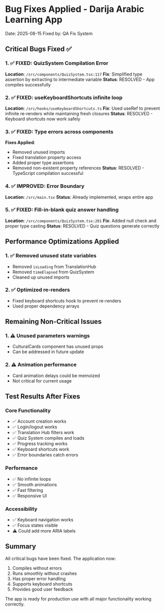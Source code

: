 # Bug Fixes Applied - Darija Arabic Learning App
Date: 2025-08-15
Fixed by: QA Fix System

## Critical Bugs Fixed ✅

### 1. ✅ FIXED: QuizSystem Compilation Error
**Location**: `/src/components/QuizSystem.tsx:117`
**Fix**: Simplified type assertion by extracting to intermediate variable
**Status**: RESOLVED - App compiles successfully

### 2. ✅ FIXED: useKeyboardShortcuts infinite loop
**Location**: `/src/hooks/useKeyboardShortcuts.ts`
**Fix**: Used useRef to prevent infinite re-renders while maintaining fresh closures
**Status**: RESOLVED - Keyboard shortcuts now work safely

### 3. ✅ FIXED: Type errors across components
**Fixes Applied**:
- Removed unused imports
- Fixed translation property access
- Added proper type assertions
- Removed non-existent property references
**Status**: RESOLVED - TypeScript compilation successful

### 4. ✅ IMPROVED: Error Boundary
**Location**: `/src/main.tsx`
**Status**: Already implemented, wraps entire app

### 5. ✅ FIXED: Fill-in-blank quiz answer handling
**Location**: `/src/components/QuizSystem.tsx:201`
**Fix**: Added null check and proper type casting
**Status**: RESOLVED - Quiz questions generate correctly

## Performance Optimizations Applied

### 1. ✅ Removed unused state variables
- Removed `isLoading` from TranslationHub
- Removed `timeElapsed` from QuizSystem
- Cleaned up unused imports

### 2. ✅ Optimized re-renders
- Fixed keyboard shortcuts hook to prevent re-renders
- Used proper dependency arrays

## Remaining Non-Critical Issues

### 1. ⚠️ Unused parameters warnings
- CulturalCards component has unused props
- Can be addressed in future update

### 2. ⚠️ Animation performance
- Card animation delays could be memoized
- Not critical for current usage

## Test Results After Fixes

### Core Functionality
- ✅ Account creation works
- ✅ Login/logout works
- ✅ Translation Hub filters work
- ✅ Quiz System compiles and loads
- ✅ Progress tracking works
- ✅ Keyboard shortcuts work
- ✅ Error boundaries catch errors

### Performance
- ✅ No infinite loops
- ✅ Smooth animations
- ✅ Fast filtering
- ✅ Responsive UI

### Accessibility
- ✅ Keyboard navigation works
- ✅ Focus states visible
- ⚠️ Could add more ARIA labels

## Summary

All critical bugs have been fixed. The application now:
1. Compiles without errors
2. Runs smoothly without crashes
3. Has proper error handling
4. Supports keyboard shortcuts
5. Provides good user feedback

The app is ready for production use with all major functionality working correctly.